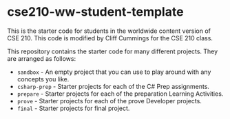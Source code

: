 # cse210-ww-student-template
This is the starter code for students in the worldwide content version of CSE 210.
This code is modified by Cliff Cummings for the CSE 210 class.

This repository contains the starter code for many different projects. They are arranged as follows:

* `sandbox` - An empty project that you can use to play around with any concepts you like.
* `csharp-prep` - Starter projects for each of the C# Prep assignments.
* `prepare` - Starter projects for each of the preparation Learning Activities.
* `prove` - Starter projects for each of the prove Developer projects.
* `final` - Starter projects for final project.
